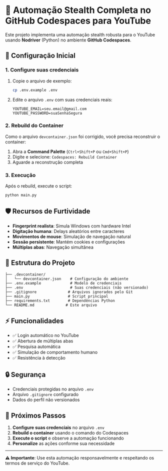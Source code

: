 # 🤖 Automação Stealth Completa no GitHub Codespaces para YouTube

Este projeto implementa uma automação stealth robusta para o YouTube usando **Nodriver** (Python) no ambiente **GitHub Codespaces**.

## 🚀 Configuração Inicial

### 1. Configure suas credenciais

1. Copie o arquivo de exemplo:
   ```bash
   cp .env.example .env
   ```

2. Edite o arquivo `.env` com suas credenciais reais:
   ```
   YOUTUBE_EMAIL=seu.email@gmail.com
   YOUTUBE_PASSWORD=suaSenhaSegura
   ```

### 2. Rebuild do Container

Como o arquivo `devcontainer.json` foi corrigido, você precisa reconstruir o container:

1. Abra a **Command Palette** (`Ctrl+Shift+P` ou `Cmd+Shift+P`)
2. Digite e selecione: `Codespaces: Rebuild Container`
3. Aguarde a reconstrução completa

### 3. Execução

Após o rebuild, execute o script:

```bash
python main.py
```

## 🛡️ Recursos de Furtividade

- **Fingerprint realista**: Simula Windows com hardware Intel
- **Digitação humana**: Delays aleatórios entre caracteres
- **Movimentos de mouse**: Simulação de navegação natural
- **Sessão persistente**: Mantém cookies e configurações
- **Múltiplas abas**: Navegação simultânea

## 📁 Estrutura do Projeto

```
├── .devcontainer/
│   └── devcontainer.json    # Configuração do ambiente
├── .env.example             # Modelo de credenciais
├── .env                     # Suas credenciais (não versionado)
├── .gitignore              # Arquivos ignorados pelo Git
├── main.py                 # Script principal
├── requirements.txt        # Dependências Python
└── README.md              # Este arquivo
```

## ⚡ Funcionalidades

- ✅ Login automático no YouTube
- ✅ Abertura de múltiplas abas
- ✅ Pesquisa automática
- ✅ Simulação de comportamento humano
- ✅ Resistência à detecção

## 🔒 Segurança

- Credenciais protegidas no arquivo `.env`
- Arquivo `.gitignore` configurado
- Dados do perfil não versionados

## 📝 Próximos Passos

1. **Configure suas credenciais** no arquivo `.env`
2. **Rebuild o container** usando o comando do Codespaces
3. **Execute o script** e observe a automação funcionando
4. **Personalize** as ações conforme sua necessidade

---

**⚠️ Importante**: Use esta automação responsavelmente e respeitando os termos de serviço do YouTube.
